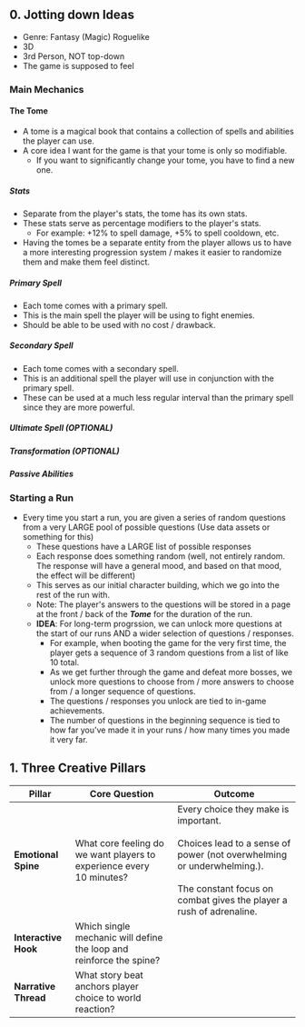 ## 0. Jotting down Ideas

- Genre: Fantasy (Magic) Roguelike
- 3D
- 3rd Person, NOT top-down
- The game is supposed to feel

### Main Mechanics

#### The Tome
- A tome is a magical book that contains a collection of spells and abilities the player can use.
- A core idea I want for the game is that your tome is only so modifiable.
	- If you want to significantly change your tome, you have to find a new one.

##### Stats
- Separate from the player's stats, the tome has its own stats.
- These stats serve as percentage modifiers to the player's stats.
	- For example: +12% to spell damage, +5% to spell cooldown, etc.
- Having the tomes be a separate entity from the player allows us to have a more interesting progression system / makes it easier to randomize them and make them feel distinct.

##### Primary Spell
- Each tome comes with a primary spell.
- This is the main spell the player will be using to fight enemies.
- Should be able to be used with no cost / drawback.

##### Secondary Spell
- Each tome comes with a secondary spell.
- This is an additional spell the player will use in conjunction with the primary spell.
- These can be used at a much less regular interval than the primary spell since they are more powerful.

##### Ultimate Spell (OPTIONAL)

##### Transformation (OPTIONAL)

##### Passive Abilities

### Starting a Run
- Every time you start a run, you are given a series of random questions from a very LARGE pool of possible questions (Use data assets or something for this)
	- These questions have a LARGE list of possible responses
	- Each response does something random (well, not entirely random. The response will have a general mood, and based on that mood, the effect will be different)
	- This serves as our initial character building, which we go into the rest of the run with.
	- Note: The player's answers to the questions will be stored in a page at the front / back of the ***Tome*** for the duration of the run.
	- **IDEA**: For long-term progrssion, we can unlock more questions at the start of our runs AND a wider selection of questions / responses.
		- For example, when booting the game for the very first time, the player gets a sequence of 3 random questions from a list of like 10 total.
		- As we get further through the game and defeat more bosses, we unlock more questions to choose from / more answers to choose from / a longer sequence of questions.
		- The questions / responses you unlock are tied to in-game achievements.
		- The number of questions in the beginning sequence is tied to how far you've made it in your runs / how many times you made it very far.

###

## 1. Three Creative Pillars

| Pillar               | Core Question                                                        | Outcome                                                                                                                                                                                        |
| -------------------- | -------------------------------------------------------------------- | ---------------------------------------------------------------------------------------------------------------------------------------------------------------------------------------------- |
| **Emotional Spine**  | What core feeling do we want players to experience every 10 minutes? | Every choice they make is important. <br><br>Choices lead to a sense of power (not overwhelming or underwhelming.).<br><br>The constant focus on combat gives the player a rush of adrenaline. |
| **Interactive Hook** | Which single mechanic will define the loop and reinforce the spine?  |                                                                                                                                                                                                |
| **Narrative Thread** | What story beat anchors player choice to world reaction?             |                                                                                                                                                                                                |
